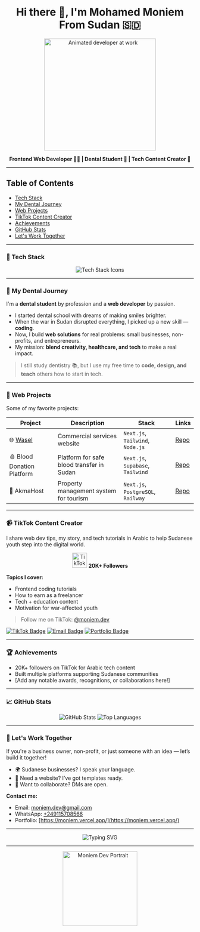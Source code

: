 <h1 align="center">Hi there 👋, I'm Mohamed Moniem From Sudan 🇸🇩</h1> 

<p align="center">
  <img src="https://media.giphy.com/media/qgQUggAC3Pfv687qPC/giphy.gif" width="300" alt="Animated developer at work"/>
</p>

<p align="center">
  <strong>Frontend Web Developer 👨‍💻 | Dental Student 🦷 | Tech Content Creator 🎥</strong>
</p>

---

## Table of Contents

- [Tech Stack](#-tech-stack)
- [My Dental Journey](#-my-dental-journey)
- [Web Projects](#-web-projects)
- [TikTok Content Creator](#-tiktok-content-creator)
- [Achievements](#-achievements)
- [GitHub Stats](#-github-stats)
- [Let's Work Together](#-lets-work-together)

---

### 🔧 Tech Stack

<p align="center">
  <img src="https://skillicons.dev/icons?i=html,css,js,react,nextjs,tailwind,figma,github,git" alt="Tech Stack Icons"/>
</p>

---

### 🦷 My Dental Journey

I'm a **dental student** by profession and a **web developer** by passion.

- I started dental school with dreams of making smiles brighter.
- When the war in Sudan disrupted everything, I picked up a new skill — **coding**.
- Now, I build **web solutions** for real problems: small businesses, non-profits, and entrepreneurs.
- My mission: **blend creativity, healthcare, and tech** to make a real impact.

> I still study dentistry 📚, but I use my free time to **code, design, and teach** others how to start in tech.

---

### 🚀 Web Projects

Some of my favorite projects:

| Project | Description | Stack | Links |
|---------|-------------|-------|-------|
| 🌐 [Wasel](https://your-link.com) | Commercial services website | `Next.js`, `Tailwind`, `Node.js` | [Repo](#) |
| 🩸 Blood Donation Platform | Platform for safe blood transfer in Sudan | `Next.js`, `Supabase`, `Tailwind` | [Repo](#) |
| 🏡 AkmaHost | Property management system for tourism | `Next.js`, `PostgreSQL`, `Railway` | [Repo](#) |

<!-- Update [Repo](#) with actual repository links when available -->

---

### 📹 TikTok Content Creator

I share web dev tips, my story, and tech tutorials in Arabic to help Sudanese youth step into the digital world.

<p align="center">
  <img src="https://cdn-icons-png.flaticon.com/512/3046/3046121.png" width="40" alt="TikTok Icon"/>
  <strong>20K+ Followers</strong>
</p>

**Topics I cover:**
- Frontend coding tutorials
- How to earn as a freelancer
- Tech + education content
- Motivation for war-affected youth

> Follow me on TikTok: [@moniem.dev](https://www.tiktok.com/@moniemdev)

[![TikTok Badge](https://img.shields.io/badge/TikTok-%40moniem.dev-black?logo=tiktok)](https://www.tiktok.com/@moniemdev)
[![Email Badge](https://img.shields.io/badge/Email-moniem.dev%40gmail.com-red?logo=gmail)](mailto:moniem.dev@gmail.com)
[![Portfolio Badge](https://img.shields.io/badge/Portfolio-moniem.vercel.app-blue?logo=vercel)](https://moniem.vercel.app/)

---

### 🏆 Achievements

- 20K+ followers on TikTok for Arabic tech content
- Built multiple platforms supporting Sudanese communities
- [Add any notable awards, recognitions, or collaborations here!]

---

### 📈 GitHub Stats

<p align="center">
  <img src="https://github-readme-stats.vercel.app/api?username=moniemdev&show_icons=true&theme=radical" alt="GitHub Stats"/>
  <img src="https://github-readme-stats.vercel.app/api/top-langs/?username=moniemdev&layout=compact&theme=radical" alt="Top Languages"/>
</p>

---

### 💼 Let's Work Together

If you're a business owner, non-profit, or just someone with an idea — let’s build it together!

- 🌍 Sudanese businesses? I speak your language.
- 🎨 Need a website? I’ve got templates ready.
- 💬 Want to collaborate? DMs are open.

**Contact me:**

- Email: [moniem.dev@gmail.com](mailto:moniem.dev@gmail.com)
- WhatsApp: [+249115708566](https://wa.me/message/KQQ4SDGCEGNYJ1?src=qr)
- Portfolio: [https://moniem.vercel.app/](https://moniem.vercel.app/)

---

<p align="center">
  <img src="https://readme-typing-svg.demolab.com?font=Fira+Code&duration=3000&pause=1000&center=true&vCenter=true&width=440&lines=Frontend+Developer+%F0%9F%96%A5%EF%B8%8F;Dental+Student+%F0%9F%A6%B7;Content+Creator+%F0%9F%8E%A5;Sudanese+Tech+Advocate+%F0%9F%87%B8%F0%9F%87%A9" alt="Typing SVG"/>
</p>

---

<p align="center">
  <img src="https://moniemdev.vercel.app/Moniem.jpeg" width="200" alt="Moniem Dev Portrait"/>
</p>
